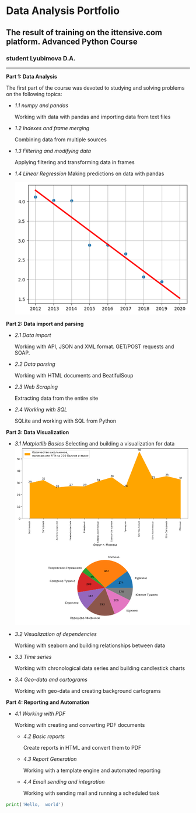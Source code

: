 # Data Analysis Portfolio
## The result of training on the ittensive.com platform. Advanced Python Course
### student Lyubimova D.A.
___
**Part 1: Data Analysis**

The first part of the course was devoted to studying and solving problems on the following topics:

+ *1.1 numpy and pandas*

     Working with data with pandas and importing data from text files

+ *1.2 Indexes and frame merging*

     Combining data from multiple sources

+ *1.3 Filtering and modifying data*

     Applying filtering and transforming data in frames
+ *1.4 Linear Regression*
     Making predictions on data with pandas
     
     ![](repo/p.1/linregress.png)



**Part 2: Data import and parsing**

- *2.1 Data import*

     Working with API, JSON and XML format. GET/POST requests and SOAP.
- *2.2 Data parsing*
  
   Working with HTML documents and BeatifulSoup
  
- *2.3 Web Scraping*

     Extracting data from the entire site

- *2.4 Working with SQL*

     SQLite and working with SQL from Python

**Part 3: Data Visualization**

- *3.1 Matplotlib Basics*
   Selecting and building a visualization for data
   ![](repo/p.3/3.1.png)
  
- *3.2 Visualization of dependencies*

     Working with seaborn and building relationships between data
- *3.3 Time series*

     Working with chronological data series and building candlestick charts
- *3.4 Geo-data and cartograms*

     Working with geo-data and creating background cartograms

**Part 4: Reporting and Automation**
- *4.1 Working with PDF*

     Working with creating and converting PDF documents

  - *4.2 Basic reports*

     Create reports in HTML and convert them to PDF

  - *4.3 Report Generation*

     Working with a template engine and automated reporting

  - *4.4 Email sending and integration*

     Working with sending mail and running a scheduled task


```python
print('Hello,  world')
```
